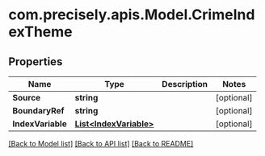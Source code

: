 # com.precisely.apis.Model.CrimeIndexTheme
## Properties

Name | Type | Description | Notes
------------ | ------------- | ------------- | -------------
**Source** | **string** |  | [optional] 
**BoundaryRef** | **string** |  | [optional] 
**IndexVariable** | [**List&lt;IndexVariable&gt;**](IndexVariable.md) |  | [optional] 

[[Back to Model list]](../README.md#documentation-for-models) [[Back to API list]](../README.md#documentation-for-api-endpoints) [[Back to README]](../README.md)

